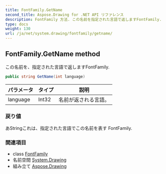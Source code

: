```yaml
---
title: FontFamily.GetName
second_title: Aspose.Drawing for .NET API リファレンス
description: FontFamily 方法. この名前を指定された言語で返しますFontFamily.
type: docs
weight: 130
url: /ja/net/system.drawing/fontfamily/getname/
---
```

## FontFamily.GetName method

この名前を、指定された言語で返しますFontFamily.

```csharp
public string GetName(int language)
```

| パラメータ | タイプ | 説明 |
| --- | --- | --- |
| language | Int32 | 名前が返される言語。 |

### 戻り値

あStringこれは、指定された言語でこの名前を表す FontFamily.

### 関連項目

* class [FontFamily](../)
* 名前空間 [System.Drawing](../../fontfamily/)
* 組み立て [Aspose.Drawing](../../../)


